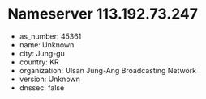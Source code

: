 # Nameserver 113.192.73.247

* as_number: 45361
* name: Unknown
* city: Jung-gu
* country: KR
* organization: Ulsan Jung-Ang Broadcasting Network
* version: Unknown
* dnssec: false
